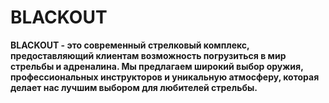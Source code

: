 # BLACKOUT

**BLACKOUT - это современный стрелковый комплекс, предоставляющий клиентам возможность погрузиться в мир стрельбы и адреналина. Мы предлагаем широкий выбор оружия, профессиональных инструкторов и уникальную атмосферу, которая делает нас лучшим выбором для любителей стрельбы.**
